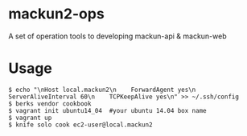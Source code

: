 # mackun2-ops
A set of operation tools to developing mackun-api &amp; mackun-web


# Usage

```
$ echo "\nHost local.mackun2\n    ForwardAgent yes\n    ServerAliveInterval 60\n    TCPKeepAlive yes\n" >> ~/.ssh/config
$ berks vendor cookbook
$ vagrant init ubuntu14_04  #your ubuntu 14.04 box name
$ vagrant up
$ knife solo cook ec2-user@local.mackun2
```

